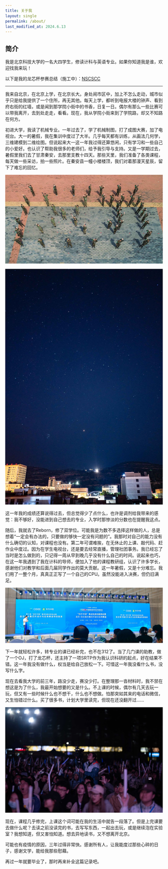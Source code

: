 ```yaml
---
title: 关于我
layout: single
permalink: /about/
last_modified_at: 2024.6.13
---
```


## 简介

我是北京科技大学的一名大四学生，修读计科与英语专业。如果你知道我是谁，欢迎找我来玩！

以下是我的龙芯杯参赛总结（施工中）：[NSCSCC](/blog/nscscc/)

---

我来自北京，在北京上学，在北京长大。身处闹市区中，加上不怎么走动，城市似乎只是给我提供了一个住所，再无其他。每天上学，都听到电报大楼的钟声、看到府右街的红墙，或是闻到那学院小街中的书香，日复一日。偶尔有那么一些比赛可以带我离开，去到处走走，看看。现在，我从学院小街来到了学院路，却又不知路在何方。

初进大学，我读了机械专业。一年过去了，学了机械制图，打了成图大赛，加了电视台。大一的暑假，我在集训中度过了大半。几乎每天都有训练，从画法几何学，三维建模到二维绘图。但说起来大一这一年我过得还算悠闲，只有学习和一些自己的小爱好。也认识了帮助我很多的老师们，给予我引导与支持。又是一学期过去，暑假里我们去了甘肃秦安，去那里支教十四天。那些天里，我们准备了各类课程，每天做一些采访，拍一些照片。在秦安县一幢小楼楼顶，我们对着那漫天星辰，留下了难忘的回忆。

![alt text](../assets/images/20210900_宣教组_1.jpg)

![alt text](../assets/images/20220807_社会实践_6.jpg)

这一年我的成绩还算说得过去，但总觉得少了点什么，也许是调剂给我带来的感觉：我不够好，没能进到自己想去的专业，入学时那惨淡的分数也在提醒我这点。

随后，我就去了Reborn，修了双学位。可能我是为数不多选择这样做的人，总是想着“一定会有办法的，只要做的够快一定没有问题的”。我那时对自己的能力没有什么确切的认知，对课程也没有。第二年可谓难挨，在无休止的上课、敲代码、赶作业中度过。因为在学生电视台，还是要去经常直播，管理社团事务。我已经忘了当时是怎么做到的，只记得一周从早到晚几乎没有什么自己的时间。说起来也巧，在这一年我遇到了我在计科的导师，便加入了他的课程教研组，认识了许多学长，感谢他们对教学和后面几届同学作出的莫大贡献。这一年暑假，又是十分难忘。我们用了一整个月，真真正正写了一个自己的CPU。虽然没能进入决赛，但仍旧满足。

![alt text](../assets/images/20230907_CIDEE_10.jpg)

下一年就轻松许多，转专业的课已经补完，也不在312了。当了几门课的助教，做了一个OJ，打了龙芯杯，还主持了一项SRTP作为我认识科研的起点，好在结果不错。这一年我没有做什么，权当是给自己放松一下。可惜这一年我没看什么书，没写什么字。

现在去看我大学的前三年，路没少走，赛没少打。在整理那一沓材料时，我不禁在想这是为了什么，我最开始想要的又是什么。不上课的时候，偶尔有几天去玩一玩，但又有一些时候什么也不想干，什么也不想做。怕那突如其来的电话和微信，又生怕错过什么。买了很多书，计划大学里读完，但现在还没翻开过……

![alt text](../assets/images/20240504_五四放歌_1.jpg)

现在，课程几乎修完，上课这个词可能在我的生活中就告一段落了。但是上完课要去做什么呢？去读之前没读完的书，去写写东西，一起出去玩，或是继续泡在实验室？我想知道，但又害怕知道。想去异地读书，又不想离开北京。

可能也有疫情的原因，三年过得非常快。感谢所有人，让我能度过那些心碎的日子，感谢文学，能给我那些慰藉。

再过一年就要毕业了，那时再来补全这篇记录吧。
